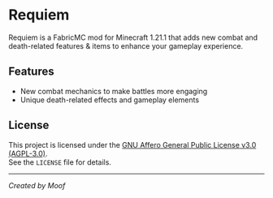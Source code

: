 # Requiem

Requiem is a FabricMC mod for Minecraft 1.21.1 that adds new combat and death-related features & items to enhance your gameplay experience.

## Features

- New combat mechanics to make battles more engaging
- Unique death-related effects and gameplay elements

## License

This project is licensed under the [GNU Affero General Public License v3.0 (AGPL-3.0)](https://www.gnu.org/licenses/agpl-3.0.html).  
See the `LICENSE` file for details.

---

*Created by Moof*